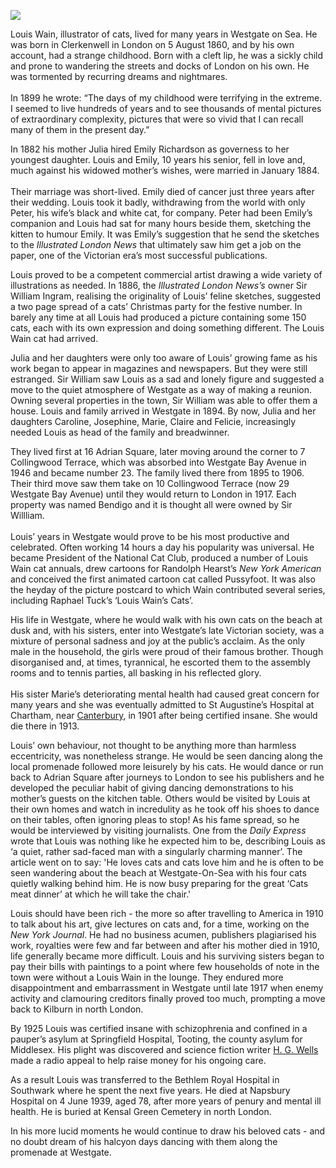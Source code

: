 <a href="https://juncture-digital.org"><img src="https://juncture-digital.org/images/ve-button.png"></a>

<param ve-config 
       title="Louis Wain"
       author="Nick Evans"
       banner="https://upload.wikimedia.org/wikipedia/commons/1/15/Louis_Wain_The_bachelor_party.jpg" 
       layout="vertical">

Louis Wain, illustrator of cats, lived for many years in Westgate on Sea. He was born in Clerkenwell in London on 5 August 1860, and by his own account, had a strange childhood.  Born with a cleft lip, he was a sickly child and prone to wandering the streets and docks of London on his own.  He was tormented by recurring dreams and nightmares.
<br><br>
In 1899 he wrote: “The days of my childhood were terrifying in the  extreme.  I seemed to live hundreds of years and to see thousands of mental pictures of extraordinary complexity, pictures that were so vivid that I can recall many of them in the present day.”
<param ve-image url="https://upload.wikimedia.org/wikipedia/commons/6/66/Catwithacigar.jpg" label="Cat with a cigar" attribution="Louis Wain, Public domain, via Wikimedia Commons">

In 1882 his mother Julia hired Emily Richardson as governess to her youngest daughter.  Louis and Emily, 10 years his senior, fell in love and, much against his widowed mother’s wishes, were married in January 1884.
<br><br>
Their marriage was short-lived. Emily died of cancer just three years after their wedding.  Louis took it badly, withdrawing from the world with only Peter, his wife’s black and white cat, for company.  Peter had been Emily’s companion and Louis had sat for many hours beside them, sketching the kitten to humour Emily.  It was Emily’s suggestion that he send the sketches to the _Illustrated London News_ that ultimately saw him get a job on the paper, one of the Victorian era’s most successful publications.
<param ve-image url="https://upload.wikimedia.org/wikipedia/commons/c/c7/Our_artists_-_past_and_present_-_ILN_1892-0514-0016.jpg" label="Various Illustrated London News staff, 1892" attribution="Public domain, via Wikimedia Commons">

Louis proved to be a competent commercial artist drawing a wide variety of illustrations as needed.  In 1886, the _Illustrated London News’s_ owner Sir William Ingram, realising the originality of Louis’ feline sketches, suggested a two page spread of a cats’ Christmas party for the festive number.  In barely any time at all Louis had produced a picture containing some 150 cats, each with its own expression and doing something different.  The Louis Wain cat had arrived.
<param ve-image url="https://upload.wikimedia.org/wikipedia/commons/2/2b/A_group_of_cats_engaged_in_a_cycle-race_in_Hyde_Park%2C_London_Wellcome_V0023074.jpg" label="A group of cats engaged in a cycle race in Hyde Park, London Wellcome V0023074" attribution="See page for author, via Wikimedia Commons" label="CC BY 4.0">

Julia and her daughters were only too aware of Louis’ growing fame as his work began to appear in magazines and newspapers. 
But they were still estranged.  Sir William saw Louis as a sad and lonely figure and suggested a move to the quiet atmosphere of 
Westgate as a way of making a reunion.  Owning several properties in the town, Sir William was able to offer them a house. 
Louis and family arrived in Westgate in 1894.  By now, Julia and her daughters Caroline, Josephine, Marie, Claire and Felicie, increasingly needed Louis as head of the family and breadwinner.
<param ve-image url="https://upload.wikimedia.org/wikipedia/commons/e/e2/Carol_Singing_by_Louis_William_Wain%2C_watercolor.jpg" label="Carol Singing" attribution="Louis Wain, Public domain, via Wikimedia Commons">

They lived first at 16 Adrian Square, later moving around the corner to 7 Collingwood Terrace, which was absorbed into 
Westgate Bay Avenue in 1946 and became number 23.  The family lived there from 1895 to 1906.  Their third move saw them take on 10 Collingwood Terrace (now 29 Westgate Bay Avenue) until they would return to London in 1917. Each property was named Bendigo and it is thought all were owned by Sir Willliam.
<br><br>
Louis’ years in Westgate would prove to be his most productive and celebrated.  Often working 14 hours a day his popularity was universal.  He became President 
of the National Cat Club, produced a number of Louis Wain cat annuals, drew cartoons for Randolph Hearst’s _New York American_ and conceived the first animated 
cartoon cat called Pussyfoot. It was also the heyday of the picture postcard to which Wain contributed several series, including Raphael 
Tuck’s ‘Louis Wain’s Cats’.
<param ve-image url="https://upload.wikimedia.org/wikipedia/commons/c/c7/1905-04-04_front_Cat_car_crash.jpg" label="Cat car crash, 1905" attribution="Louis Wain, Public domain, via Wikimedia Commons">

His life in Westgate, where he would walk with his own cats on the beach at dusk and, with his sisters, enter 
into Westgate’s late Victorian society, was a mixture of personal sadness and joy at the public’s acclaim. As the only male in the household, the girls were proud of their famous brother. Though disorganised and, at times, tyrannical, he escorted them to the assembly rooms and to tennis parties, all basking in his reflected glory.
<br><br>
His sister Marie’s deteriorating mental health had caused great concern for many years and she was eventually admitted to St Augustine’s Hospital at
Chartham, near [Canterbury](/canterbury/20c-canterbury-home), in 1901 after being certified insane.  She would die there in 1913.
<param ve-image url="https://upload.wikimedia.org/wikipedia/commons/e/e2/Westgate_Bay_-_geograph.org.uk_-_1931362.jpg" label="Westgate Bay" attribution="Oast House Archive, via Wikimedia Commons" license="CC BY-SA 2.0">

Louis’ own behaviour, not thought to be anything more than harmless eccentricity, was nonetheless strange.  He would be seen dancing along the local 
promenade followed more leisurely by his cats.  He would dance or run back to Adrian Square after journeys to London to see his publishers and he developed the peculiar habit of giving dancing demonstrations to his mother’s guests on the kitchen table.  Others would be visited by Louis at their own 
homes and watch in incredulity as he took off his shoes to dance on their tables, often ignoring pleas to stop! As his fame spread, so he would be interviewed by visiting journalists.  One from the _Daily Express_ wrote that Louis was nothing like he expected him to be, describing Louis as ‘a quiet, rather sad-faced man with a singularly charming manner’. The article went on to say: 'He loves cats and cats love him and he is often to be seen wandering about the beach at Westgate-On-Sea with his four cats quietly walking behind him.  He is now busy preparing for the great ‘Cats meat dinner’ at which he will take the chair.'
<param ve-image url="https://upload.wikimedia.org/wikipedia/commons/e/ec/L._Wain%27s_kaleidoscope_cat_II.jpg" label="Kaleidoscope Cat, 1910s" attribution="Louis Wain, Public domain, via Wikimedia Commons">

Louis should have been rich - the more so after travelling to America in 1910 to talk about his art, give lectures on cats and, for a time, working on the _New York Journal_.  He had no business acumen, publishers plagiarised his work, royalties were few and far between and after his mother died in 1910, life generally became more difficult.  Louis and his surviving sisters began to pay their bills with paintings to a point where few households of note in the town were without a Louis Wain in the lounge. They endured more disappointment and embarrassment in Westgate until late 1917 when enemy activity and clamouring creditors finally proved too much, prompting a move back to Kilburn in north London.
<param ve-image url="https://upload.wikimedia.org/wikipedia/commons/9/9a/Wein_catpoker.jpg" label="Cat poker" attribution="Louis Wain, Public domain, via Wikimedia Commons"> 

By 1925 Louis was certified insane with schizophrenia and confined in a pauper’s asylum at Springfield Hospital, Tooting, 
the county asylum for Middlesex. His plight was discovered and science fiction writer [H. G. Wells](/20c/20c-wellshg-biography) made a radio appeal to help raise money for his ongoing care.
<param ve-image url="https://upload.wikimedia.org/wikipedia/commons/d/d6/A_cat_in_%22gothic%22_style._Gouache_by_Louis_Wain%2C_1925-1939._Wellcome_L0026931.jpg" label="A cat in gothic style. Gouache by Louis Wain, 1925-1939. Wellcome L0026931" attribution="See page for author, via Wikimedia Commons" license="CC BY 4.0">

As a result Louis was transferred to the Bethlem Royal Hospital in Southwark where he spent the next five years.  He died at 
Napsbury Hospital on 4 June 1939, aged 78, after more years of penury and mental ill health.  He is buried at Kensal Green 
Cemetery in north London.
<param ve-image url="https://upload.wikimedia.org/wikipedia/commons/0/0d/Bethlem_Royal_Hospital_Main_building_view_1.jpg" label="Bethlem Royal Hospital" attribution="SLaMNHSFT, via Wikimedia Commons" license="CC BY-SA 3.0">

In his more lucid moments he would continue to draw his beloved cats - and no doubt dream of his halcyon days dancing with them along the promenade at Westgate.
<param ve-image url="https://upload.wikimedia.org/wikipedia/commons/f/fb/Three_cats_singing._Gouache_by_Louis_Wain%2C_1925-1939._Wellcome_L0026168.jpg" label="Three cats singing. Gouache by Louis Wain 1925-1939. Wellcome L0026168" attribution="See page for author, via Wikimedia Commons" license="CC BY 4.0"> 
